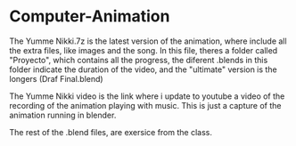 # Computer-Animation
The Yumme Nikki.7z is the latest version of the animation, where include all the extra files, like images and the song.
In this file, theres a folder called "Proyecto", which contains all the progress, the diferent .blends in this folder indicate the duration of the video, and the "ultimate" version is the longers (Draf Final.blend)

The Yumme Nikki video is the link where i update to youtube a video of the recording of the animation playing with music. This is just a capture of the animation running in blender.

The rest of the .blend files, are exersice from the class.



